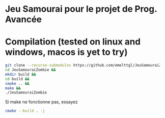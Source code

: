 # Jeu Samourai pour le projet de Prog. Avancée

# Compilation (tested on linux and windows, macos is yet to try)
```sh
git clone --recurse-submodules https://github.com/emelttgl/JeuSamouraiZombie.git &&
cd JeuSamouraiZombie &&
mkdir build &&
cd build &&
cmake .. &&
make &&
./JeuSamouraiZombie
```

Si make ne fonctionne pas, essayez
```sh
cmake --build . -j 
```

